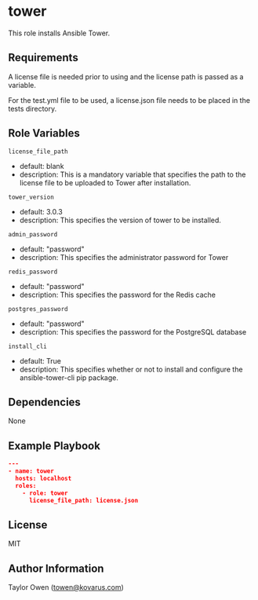 tower
=========

This role installs Ansible Tower.

Requirements
------------

A license file is needed prior to using and the license path is passed as a variable.

For the test.yml file to be used, a license.json file needs to be placed in the tests directory.

Role Variables
--------------
`license_file_path`
- default: blank
- description: This is a mandatory variable that specifies the path to the license file to be uploaded to Tower after installation.

`tower_version`
- default: 3.0.3
- description: This specifies the version of tower to be installed.

`admin_password`
- default: "password"
- description: This specifies the administrator password for Tower

`redis_password`
- default: "password"
- description: This specifies the password for the Redis cache

`postgres_password`
- default: "password"
- description: This specifies the password for the PostgreSQL database

`install_cli`
- default: True
- description: This specifies whether or not to install and configure the ansible-tower-cli pip package.

Dependencies
------------

None

Example Playbook
----------------

```json
---
- name: tower
  hosts: localhost
  roles:
    - role: tower
      license_file_path: license.json
```
License
-------

MIT

Author Information
------------------

Taylor Owen (towen@kovarus.com)

